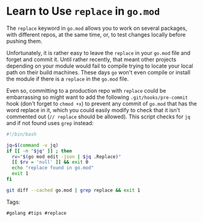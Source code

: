 # Learn to Use `replace` in `go.mod`

The `replace` keyword in `go.mod` allows you to work on several
packages, with different repos, at the same time, or, to test changes
locally before pushing them.

Unfortunately, it is rather easy to leave the `replace` in your `go.mod`
file and forget and commit it. Until rather recently, that meant other
projects depending on your module would fail to compile trying to locate
your local path on their build machines. These days `go` won't even
compile or install the module if there is a `replace` in the `go.mod`
file.

Even so, committing to a production repo with `replace` could be
embarrassing so might want to add the following `.git/hooks/pre-commit`
hook (don't forget to `chmod +x`) to prevent any commit of `go.mod` that
has the word replace in it, which you could easily modify to check that
it isn't commented out (`// replace` should be allowed). This script
checks for `jq` and if not found uses `grep` instead:


```bash
#!/bin/bash

jq=$(command -v jq)
if [[ -n "$jq" ]] ; then
  rv="$(go mod edit -json | $jq .Replace)"
  [[ $rv = 'null' ]] && exit 0
  echo "replace found in go.mod"
  exit 1
fi

git diff --cached go.mod | grep replace && exit 1
```

Tags:

    #golang #tips #replace
